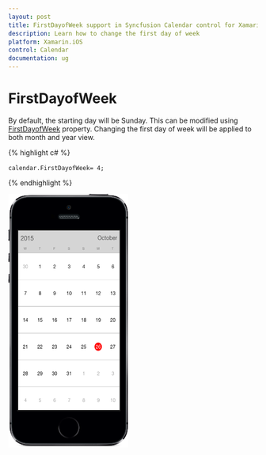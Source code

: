 ```yaml
---
layout: post
title: FirstDayofWeek support in Syncfusion Calendar control for Xamarin.iOS
description: Learn how to change the first day of week 
platform: Xamarin.iOS
control: Calendar
documentation: ug
---
```


# FirstDayofWeek

By default, the starting day will be Sunday. This can be modified using [FirstDayofWeek](https://help.syncfusion.com/cr/xamarin-ios/Syncfusion.SfCalendar.iOS.SFCalendar.html#Syncfusion_SfCalendar_iOS_SFCalendar_FirstDayofWeek) property. Changing the first day of week will be applied to both month and year view.

{% highlight c# %}
	
	calendar.FirstDayofWeek= 4;
	
{% endhighlight %}

![FirstDayofWeek support in Xamarin.iOS calendar](images/xamarin.ios-calendar-firstday_week.png)                                        



